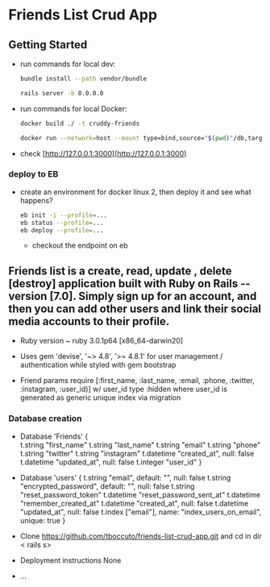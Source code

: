 # Friends List Crud App

## Getting Started

- run commands for local dev:

   ```bash
   bundle install --path vendor/bundle
   
   rails server -b 0.0.0.0
   ```

- run commands for local Docker:

   ```bash
   docker build ./ -t cruddy-friends

   docker run --network=host --mount type=bind,source="$(pwd)"/db,target=/app/db cruddy-friends
   ```

- check [http://127.0.0.1:3000](http://127.0.0.1:3000)

### deploy to EB

- create an environment for docker linux 2, then deploy it and see what happens?

   ```bash
   eb init -i --profile=...
   eb status --profile=...
   eb deploy --profile=...
   ```
   - checkout the endpoint on eb

   
## Friends list is a create, read, update , delete [destroy] application built with Ruby on Rails --version [7.0]. Simply sign up for an account, and then you can add other users and link their social media accounts to their profile.

* Ruby version ~ ruby 3.0.1p64  [x86_64-darwin20]

* Uses gem 'devise', '~> 4.8', '>= 4.8.1' for user management / authentication while styled with  gem bootstrap

- Friend params require [:first_name, :last_name, :email, :phone, :twitter, :instagram, :user_id)] w/ user_id type :hidden where user_id is generated as generic unique index via migration

 ### Database creation
 - Database 'Friends' {    
    t.string "first_name"
    t.string "last_name"
    t.string "email"
    t.string "phone"
    t.string "twitter"
    t.string "instagram"
    t.datetime "created_at", null: false
    t.datetime "updated_at", null: false
    t.integer "user_id"
    }
    
 - Database 'users' {
    t.string "email", default: "", null: false
    t.string "encrypted_password", default: "", null: false
    t.string "reset_password_token"
    t.datetime "reset_password_sent_at"
    t.datetime "remember_created_at"
    t.datetime "created_at", null: false
    t.datetime "updated_at", null: false
    t.index ["email"], name: "index_users_on_email", unique: true
   }

* Clone https://github.com/tboccuto/friends-list-crud-app.git and cd in dir < rails s>

* Deployment instructions
  None

* ...
